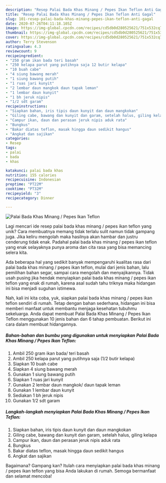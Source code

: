 ```yaml
---
description: "Resep Palai Bada Khas Minang / Pepes Ikan Teflon Anti Gagal"
title: "Resep Palai Bada Khas Minang / Pepes Ikan Teflon Anti Gagal"
slug: 101-resep-palai-bada-khas-minang-pepes-ikan-teflon-anti-gagal
date: 2020-07-26T04:11:18.105Z
image: https://img-global.cpcdn.com/recipes/cd5db0d280525621/751x532cq70/palai-bada-khas-minang-pepes-ikan-teflon-foto-resep-utama.jpg
thumbnail: https://img-global.cpcdn.com/recipes/cd5db0d280525621/751x532cq70/palai-bada-khas-minang-pepes-ikan-teflon-foto-resep-utama.jpg
cover: https://img-global.cpcdn.com/recipes/cd5db0d280525621/751x532cq70/palai-bada-khas-minang-pepes-ikan-teflon-foto-resep-utama.jpg
author: Terry Stevenson
ratingvalue: 4.3
reviewcount: 9
recipeingredient:
- "250 gram ikan bada teri basah"
- "250 kelapa parut yang putihnya saja 12 butir kelapa"
- "10 buah cabe"
- "4 siung bawang merah"
- "1 siung bawang putih"
- "1 ruas jari kunyit"
- "2 lembar daun mangkok daun tapak leman"
- "1 lembar daun kunyit"
- "1 bh jeruk nipis"
- "1/2 sdt garam"
recipeinstructions:
- "Siapkan bahan, iris tipis daun kunyit dan daun mangkokan"
- "Giling cabe, bawang dan kunyit dan garam, setelah halus, giling kelapa"
- "Campur ikan, daun dan perasan jeruk nipis aduk rata"
- "Bungkus"
- "Bakar diatas teflon, masak hingga daun sedikit hangus"
- "Angkat dan sajikan"
categories:
- Resep
tags:
- palai
- bada
- khas

katakunci: palai bada khas 
nutrition: 155 calories
recipecuisine: Indonesian
preptime: "PT22M"
cooktime: "PT32M"
recipeyield: "3"
recipecategory: Dinner

---
```



![Palai Bada Khas Minang / Pepes Ikan Teflon](https://img-global.cpcdn.com/recipes/cd5db0d280525621/751x532cq70/palai-bada-khas-minang-pepes-ikan-teflon-foto-resep-utama.jpg)

Lagi mencari ide resep palai bada khas minang / pepes ikan teflon yang unik? Cara membuatnya memang tidak terlalu sulit namun tidak gampang juga. Jika keliru mengolah maka hasilnya akan hambar dan justru cenderung tidak enak. Padahal palai bada khas minang / pepes ikan teflon yang enak selayaknya punya aroma dan cita rasa yang bisa memancing selera kita.

Ada beberapa hal yang sedikit banyak mempengaruhi kualitas rasa dari palai bada khas minang / pepes ikan teflon, mulai dari jenis bahan, lalu pemilihan bahan segar, sampai cara mengolah dan menyajikannya. Tidak usah pusing jika hendak menyiapkan palai bada khas minang / pepes ikan teflon yang enak di rumah, karena asal sudah tahu triknya maka hidangan ini bisa menjadi suguhan istimewa.




Nah, kali ini kita coba, yuk, siapkan palai bada khas minang / pepes ikan teflon sendiri di rumah. Tetap dengan bahan sederhana, hidangan ini bisa memberi manfaat untuk membantu menjaga kesehatan tubuhmu sekeluarga. Anda dapat membuat Palai Bada Khas Minang / Pepes Ikan Teflon menggunakan 10 jenis bahan dan 6 tahap pembuatan. Berikut ini cara dalam membuat hidangannya.

<!--inarticleads1-->

##### Bahan-bahan dan bumbu yang digunakan untuk menyiapkan Palai Bada Khas Minang / Pepes Ikan Teflon:

1. Ambil 250 gram ikan bada/ teri basah
1. Ambil 250 kelapa parut yang putihnya saja (1/2 butir kelapa)
1. Siapkan 10 buah cabe
1. Siapkan 4 siung bawang merah
1. Gunakan 1 siung bawang putih
1. Siapkan 1 ruas jari kunyit
1. Gunakan 2 lembar daun mangkok/ daun tapak leman
1. Gunakan 1 lembar daun kunyit
1. Sediakan 1 bh jeruk nipis
1. Gunakan 1/2 sdt garam




<!--inarticleads2-->

##### Langkah-langkah menyiapkan Palai Bada Khas Minang / Pepes Ikan Teflon:

1. Siapkan bahan, iris tipis daun kunyit dan daun mangkokan
1. Giling cabe, bawang dan kunyit dan garam, setelah halus, giling kelapa
1. Campur ikan, daun dan perasan jeruk nipis aduk rata
1. Bungkus
1. Bakar diatas teflon, masak hingga daun sedikit hangus
1. Angkat dan sajikan




Bagaimana? Gampang kan? Itulah cara menyiapkan palai bada khas minang / pepes ikan teflon yang bisa Anda lakukan di rumah. Semoga bermanfaat dan selamat mencoba!
